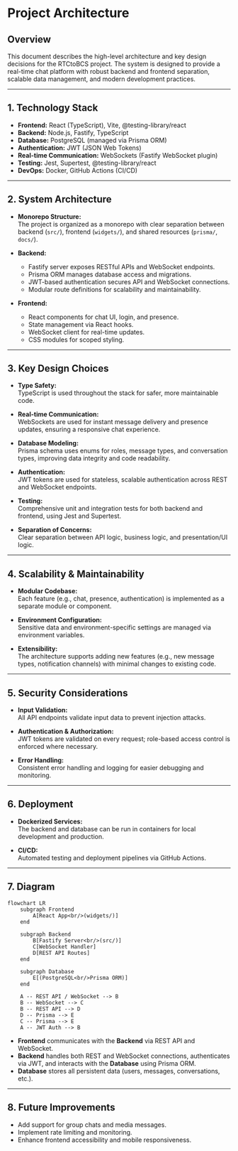 # Project Architecture

## Overview

This document describes the high-level architecture and key design decisions for the RTCtoBCS project. The system is designed to provide a real-time chat platform with robust backend and frontend separation, scalable data management, and modern development practices.

---

## 1. Technology Stack

- **Frontend:** React (TypeScript), Vite, @testing-library/react
- **Backend:** Node.js, Fastify, TypeScript
- **Database:** PostgreSQL (managed via Prisma ORM)
- **Authentication:** JWT (JSON Web Tokens)
- **Real-time Communication:** WebSockets (Fastify WebSocket plugin)
- **Testing:** Jest, Supertest, @testing-library/react
- **DevOps:** Docker, GitHub Actions (CI/CD)

---

## 2. System Architecture

- **Monorepo Structure:**  
  The project is organized as a monorepo with clear separation between backend (`src/`), frontend (`widgets/`), and shared resources (`prisma/`, `docs/`).

- **Backend:**  
  - Fastify server exposes RESTful APIs and WebSocket endpoints.
  - Prisma ORM manages database access and migrations.
  - JWT-based authentication secures API and WebSocket connections.
  - Modular route definitions for scalability and maintainability.

- **Frontend:**  
  - React components for chat UI, login, and presence.
  - State management via React hooks.
  - WebSocket client for real-time updates.
  - CSS modules for scoped styling.

---

## 3. Key Design Choices

- **Type Safety:**  
  TypeScript is used throughout the stack for safer, more maintainable code.

- **Real-time Communication:**  
  WebSockets are used for instant message delivery and presence updates, ensuring a responsive chat experience.

- **Database Modeling:**  
  Prisma schema uses enums for roles, message types, and conversation types, improving data integrity and code readability.

- **Authentication:**  
  JWT tokens are used for stateless, scalable authentication across REST and WebSocket endpoints.

- **Testing:**  
  Comprehensive unit and integration tests for both backend and frontend, using Jest and Supertest.

- **Separation of Concerns:**  
  Clear separation between API logic, business logic, and presentation/UI logic.

---

## 4. Scalability & Maintainability

- **Modular Codebase:**  
  Each feature (e.g., chat, presence, authentication) is implemented as a separate module or component.

- **Environment Configuration:**  
  Sensitive data and environment-specific settings are managed via environment variables.

- **Extensibility:**  
  The architecture supports adding new features (e.g., new message types, notification channels) with minimal changes to existing code.

---

## 5. Security Considerations

- **Input Validation:**  
  All API endpoints validate input data to prevent injection attacks.

- **Authentication & Authorization:**  
  JWT tokens are validated on every request; role-based access control is enforced where necessary.

- **Error Handling:**  
  Consistent error handling and logging for easier debugging and monitoring.

---

## 6. Deployment

- **Dockerized Services:**  
  The backend and database can be run in containers for local development and production.

- **CI/CD:**  
  Automated testing and deployment pipelines via GitHub Actions.

---

## 7. Diagram

```mermaid
flowchart LR
    subgraph Frontend
        A[React App<br/>(widgets/)]
    end

    subgraph Backend
        B[Fastify Server<br/>(src/)]
        C[WebSocket Handler]
        D[REST API Routes]
    end

    subgraph Database
        E[(PostgreSQL<br/>Prisma ORM)]
    end

    A -- REST API / WebSocket --> B
    B -- WebSocket --> C
    B -- REST API --> D
    D -- Prisma --> E
    C -- Prisma --> E
    A -- JWT Auth --> B
```

- **Frontend** communicates with the **Backend** via REST API and WebSocket.
- **Backend** handles both REST and WebSocket connections, authenticates via JWT, and interacts with the **Database** using Prisma ORM.
- **Database** stores all persistent data (users, messages, conversations, etc.).

---

## 8. Future Improvements

- Add support for group chats and media messages.
- Implement rate limiting and monitoring.
- Enhance frontend accessibility and mobile responsiveness.